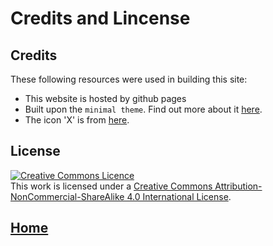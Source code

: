 # Credits and Lincense
## Credits
These following resources were used in building this site:
- This website is hosted by github pages
- Built upon the `minimal theme`. Find out more about it [here](https://github.com/pages-themes/minimal).
- The icon 'X' is from [here](https://www.iconfont.cn). 

## License
<a rel="license" href="http://creativecommons.org/licenses/by-nc-sa/4.0/"><img alt="Creative Commons Licence" style="border-width:0" src="https://i.creativecommons.org/l/by-nc-sa/4.0/88x31.png" /></a><br />This work is licensed under a <a rel="license" href="http://creativecommons.org/licenses/by-nc-sa/4.0/">Creative Commons Attribution-NonCommercial-ShareAlike 4.0 International License</a>.

## [Home](https://tingfengx.github.io)